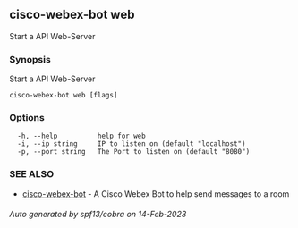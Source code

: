 ## cisco-webex-bot web

Start a API Web-Server

### Synopsis

Start a API Web-Server

```
cisco-webex-bot web [flags]
```

### Options

```
  -h, --help          help for web
  -i, --ip string     IP to listen on (default "localhost")
  -p, --port string   The Port to listen on (default "8080")
```

### SEE ALSO

* [cisco-webex-bot](cisco-webex-bot.md)	 - A Cisco Webex Bot to help send messages to a room

###### Auto generated by spf13/cobra on 14-Feb-2023
